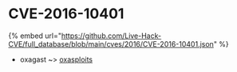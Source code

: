 # CVE-2016-10401
{% embed url="https://github.com/Live-Hack-CVE/full_database/blob/main/cves/2016/CVE-2016-10401.json" %}

* oxagast ~> [oxasploits](https://www.alice-snow.ru/2016/database/cve-2016-10401/oxasploits-oxagast)